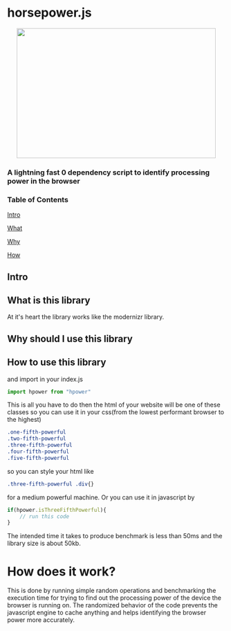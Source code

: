 # horsepower.js


<p align="center">
  <img width="460" height="300" src="https://github.com/itsmygit/horsepower.js/blob/main/docs/hpower.PNG">
</p>

### A lightning fast 0 dependency script to identify processing power in the browser

### Table of Contents 
[Intro](#intro)
    
[What](#what)  
    
[Why](#why)
    
[How](#how)



<a name="intro"/>

## Intro

<a name="what"/>

## What is this library
At it's heart the library works like the modernizr library.

<a name="why"/>

## Why should I use this library

<a name="how"/>

## How to use this library


and import in your index.js
```javascript
import hpower from "hpower"
```

This is all you have to do then the html of your website will be one of these classes so you can use it in your css(from the lowest performant browser to the highest)
```css
.one-fifth-powerful
.two-fifth-powerful
.three-fifth-powerful
.four-fifth-powerful
.five-fifth-powerful
```

so you can style your html like
```css
.three-fifth-powerful .div{}
```
for a medium powerful machine. Or you can use it in javascript by
```javascript
if(hpower.isThreeFifthPowerful){
    // run this code
}
```
The intended time it takes to produce benchmark is less than 50ms and the library size is about 50kb.

# How does it work?
This is done by running simple random operations and benchmarking the execution time for trying to find out the processing power of the device the browser is running on. The randomized behavior of the code prevents the javascript engine to cache anything and helps identifying the browser power more accurately.
